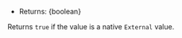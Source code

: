 <!-- YAML
added: v10.0.0
-->

* Returns: {boolean}

Returns `true` if the value is a native `External` value.

